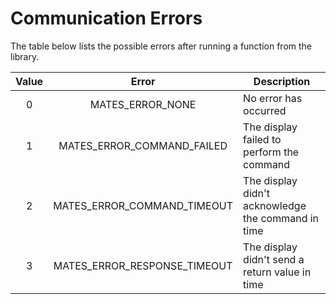 # Communication Errors

The table below lists the possible errors after running a function from the library.

| Value | Error                         | Description                                        |
|:-----:|:-----------------------------:| -------------------------------------------------- |
| 0     | MATES_ERROR_NONE              | No error has occurred                              |
| 1     | MATES_ERROR_COMMAND_FAILED    | The display failed to perform the command          |
| 2     | MATES_ERROR_COMMAND_TIMEOUT   | The display didn't acknowledge the command in time |
| 3     | MATES_ERROR_RESPONSE_TIMEOUT  | The display didn't send a return value in time     |
